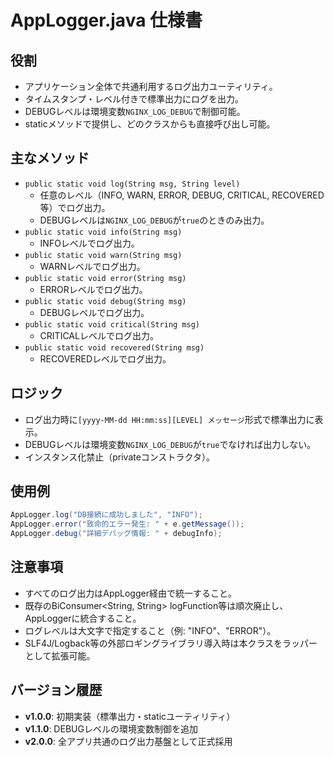 # AppLogger.java 仕様書

## 役割
- アプリケーション全体で共通利用するログ出力ユーティリティ。
- タイムスタンプ・レベル付きで標準出力にログを出力。
- DEBUGレベルは環境変数`NGINX_LOG_DEBUG`で制御可能。
- staticメソッドで提供し、どのクラスからも直接呼び出し可能。

## 主なメソッド
- `public static void log(String msg, String level)`
  - 任意のレベル（INFO, WARN, ERROR, DEBUG, CRITICAL, RECOVERED等）でログ出力。
  - DEBUGレベルは`NGINX_LOG_DEBUG`が`true`のときのみ出力。
- `public static void info(String msg)`
  - INFOレベルでログ出力。
- `public static void warn(String msg)`
  - WARNレベルでログ出力。
- `public static void error(String msg)`
  - ERRORレベルでログ出力。
- `public static void debug(String msg)`
  - DEBUGレベルでログ出力。
- `public static void critical(String msg)`
  - CRITICALレベルでログ出力。
- `public static void recovered(String msg)`
  - RECOVEREDレベルでログ出力。

## ロジック
- ログ出力時に`[yyyy-MM-dd HH:mm:ss][LEVEL] メッセージ`形式で標準出力に表示。
- DEBUGレベルは環境変数`NGINX_LOG_DEBUG`が`true`でなければ出力しない。
- インスタンス化禁止（privateコンストラクタ）。

## 使用例
```java
AppLogger.log("DB接続に成功しました", "INFO");
AppLogger.error("致命的エラー発生: " + e.getMessage());
AppLogger.debug("詳細デバッグ情報: " + debugInfo);
```

## 注意事項
- すべてのログ出力はAppLogger経由で統一すること。
- 既存のBiConsumer<String, String> logFunction等は順次廃止し、AppLoggerに統合すること。
- ログレベルは大文字で指定すること（例: "INFO"、"ERROR"）。
- SLF4J/Logback等の外部ロギングライブラリ導入時は本クラスをラッパーとして拡張可能。

## バージョン履歴
- **v1.0.0**: 初期実装（標準出力・staticユーティリティ）
- **v1.1.0**: DEBUGレベルの環境変数制御を追加
- **v2.0.0**: 全アプリ共通のログ出力基盤として正式採用

